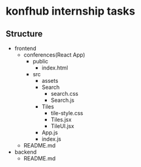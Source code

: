 # konfhub internship tasks

## Structure

- frontend
    - conferences(React App)
        - public
            - index.html
        - src
            - assets
            - Search
                - search.css
                - Search.js
            - Tiles
                - tile-style.css
                - Tiles.jsx
                - TileUI.jsx
            - App.js
            - index.js
    - README.md
- backend
    - README.md
